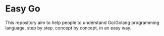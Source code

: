 # Easy Go

This repository aim to help people to understand Go/Golang programming language, step by step, concept by concept, in an easy way.
